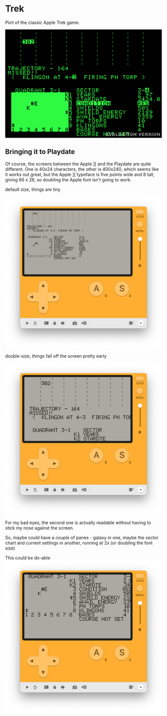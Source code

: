 # Trek

Port of the classic Apple Trek game.

![](assets/trek.gif)

## Bringing it to Playdate

Of course, the screens between the Apple ][ and the Playdate are
quite different.  One is 40x24 characters, the other is 400x240,
which seems like it works out great, but the Apple ][ typeface 
is five points wide and 8 tall, giving 66 x 26, so doubling the
Apple font isn't going to work.

default size, things are tiny

![](assets/apple-1x.png)

double-size, things fall off the screen pretty early

![](assets/apple-2x.png)

For my bad eyes, the second one is actually readable without having to stick
my nose against the screen.

So, maybe could have a couple of panes - galaxy in one, maybe the sector
chart and current settings in another, running at 2x (or doubling the font
size)

This could be do-able
![](assets/info-panel-2x.png)
